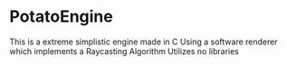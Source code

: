 # PotatoEngine
This is a extreme simplistic engine made in C
Using a software renderer which implements a Raycasting Algorithm
Utilizes no libraries

